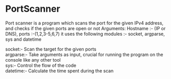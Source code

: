 # PortScanner
Port scanner is a program which scans the port for the given IPv4 address, and checks if the given ports are open or not
Arguments: Hostname :- (IP or DNS), ports :-(1,2,3-5,6,7)
it uses the following modules :- socket, argparse, sys and datetime

socket:- Scan the target for the given ports  
argparse:- Take arguments as input, crucial for running the program on the console like any other tool  
sys:- Control the flow of the code  
datetime:- Calculate the time spent during the scan  
